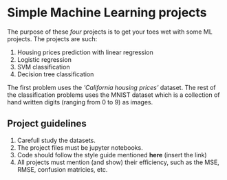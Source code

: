 # Simple Machine Learning projects

The purpose of these _four_ projects is to get your toes wet with some ML projects. The projects are such:
1. Housing prices prediction with linear regression
2. Logistic regression
3. SVM classification
4. Decision tree classification


The first problem uses the _'California housing prices'_ dataset. The rest of the classification problems uses the MNIST dataset which is a collection of hand written digits (ranging from 0 to 9) as images.

## Project guidelines
1. Carefull study the datasets.
2. The project files must be jupyter notebooks.
3. Code should follow the style guide mentioned **here** (insert the link)
4. All projects must mention (and show) their efficiency, such as the MSE, RMSE, confusion matricies, etc.